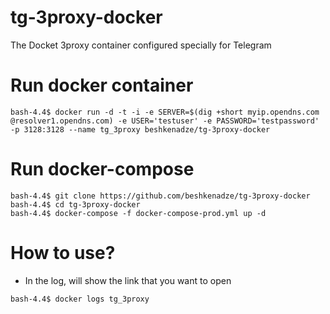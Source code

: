# tg-3proxy-docker
The Docket 3proxy container configured specially for Telegram

# Run docker container
```
bash-4.4$ docker run -d -t -i -e SERVER=$(dig +short myip.opendns.com @resolver1.opendns.com) -e USER='testuser' -e PASSWORD='testpassword' -p 3128:3128 --name tg_3proxy beshkenadze/tg-3proxy-docker
```

# Run docker-compose
```
bash-4.4$ git clone https://github.com/beshkenadze/tg-3proxy-docker
bash-4.4$ cd tg-3proxy-docker
bash-4.4$ docker-compose -f docker-compose-prod.yml up -d
```

# How to use?
* In the log, will show the link that you want to open

```bash-4.4$ docker logs tg_3proxy```
